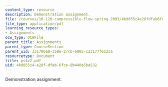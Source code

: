 ```yaml
---
content_type: resource
description: Demonstration assignment.
file: /courses/16-120-compressible-flow-spring-2003/4bd855c4e28fdfab6fce8b440e5ba532_ps4v2.pdf
file_type: application/pdf
learning_resource_types:
- Assignments
ocw_type: OCWFile
parent_title: Assignments
parent_type: CourseSection
parent_uid: 33170660-358e-27cb-6905-c23177f6123a
resourcetype: Document
title: ps4v2.pdf
uid: 4bd855c4-e28f-dfab-6fce-8b440e5ba532
---
```

Demonstration assignment.

